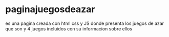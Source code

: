 # paginajuegosdeazar
es una pagina creada con html css y JS donde presenta los juegos de azar que son y 4 juegos incluidos con su informacion sobre ellos
